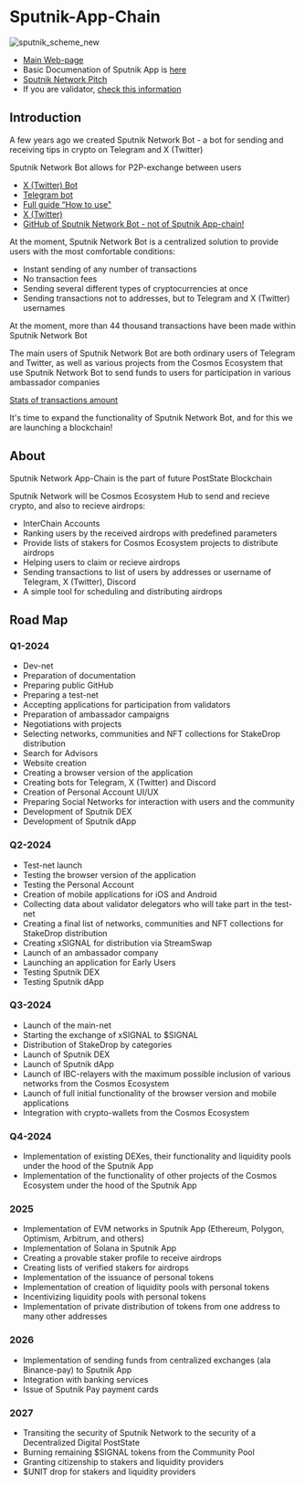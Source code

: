 # Sputnik-App-Chain

![sputnik_scheme_new](https://github.com/PostState/Sputnik-App-Chain/assets/38581319/1530c179-754e-4d04-af72-9655ecd04399)

- [Main Web-page](https://sputniknetwork.digital/)
- Basic Documenation of Sputnik App is [here](https://docs.sputniknetwork.digital/)
- [Sputnik Network Pitch](https://docs.google.com/presentation/d/15D6l06ZZ6Fi3sUHOESBHXE8fl5O0puM2P-F9LPsuM7U/edit?usp=sharing)
- If you are validator, [check this information](https://github.com/PostState/Sputnik-App-Chain/blob/main/information_for_validators.md)

## Introduction

A few years ago we created Sputnik Network Bot - a bot for sending and receiving tips in crypto on Telegram and X (Twitter)

Sputnik Network Bot allows for P2P-exchange between users

- [X (Twitter) Bot](https://sputnik.exchange/)
- [Telegram bot](https://t.me/SputnikNetworkBot)
- [Full guide “How to use"](https://youtu.be/zwb2TbKApvk)
- [X (Twitter)](https://x.com/SputnikNetwork)
- [GitHub of Sputnik Network Bot - not of Sputnik App-chain!](https://github.com/SputnikNetwork)

At the moment, Sputnik Network Bot is a centralized solution to provide users with the most comfortable conditions:
- Instant sending of any number of transactions
- No transaction fees
- Sending several different types of cryptocurrencies at once
- Sending transactions not to addresses, but to Telegram and X (Twitter) usernames

At the moment, more than 44 thousand transactions have been made within Sputnik Network Bot

The main users of Sputnik Network Bot are both ordinary users of Telegram and Twitter, as well as various projects from the Cosmos Ecosystem that use Sputnik Network Bot to send funds to users for participation in various ambassador companies

[Stats of transactions amount](https://docs.google.com/spreadsheets/d/1aUknmD58uYmoME7hn74hKIRFIPkBJPglFvVEChUV5Ak/edit?usp=sharing)

It's time to expand the functionality of Sputnik Network Bot, and for this we are launching a blockchain!

## About

Sputnik Network App-Chain is the part of future PostState Blockchain

Sputnik Network will be Cosmos Ecosystem Hub to send and recieve crypto, and also to recieve airdrops:
- InterChain Accounts
- Ranking users by the received airdrops with predefined parameters
- Provide lists of stakers for Cosmos Ecosystem projects to distribute airdrops
- Helping users to claim or recieve airdrops
- Sending transactions to list of users by addresses or username of Telegram, X (Twitter), Discord
- A simple tool for scheduling and distributing airdrops

## Road Map

### Q1-2024
- Dev-net 
- Preparation of documentation 
- Preparing public GitHub 
- Preparing a test-net
- Accepting applications for participation from validators 
- Preparation of ambassador campaigns 
- Negotiations with projects 
- Selecting networks, communities and NFT collections for StakeDrop distribution 
- Search for Advisors 
- Website creation 
- Creating a browser version of the application 
- Creating bots for Telegram, X (Twitter) and Discord 
- Creation of Personal Account UI/UX
- Preparing Social Networks for interaction with users and the community 
- Development of Sputnik DEX 
- Development of Sputnik dApp

### Q2-2024
- Test-net launch 
- Testing the browser version of the application 
- Testing the Personal Account 
- Creation of mobile applications for iOS and Android 
- Collecting data about validator delegators who will take part in the test-net
- Creating a final list of networks, communities and NFT collections for StakeDrop distribution 
- Creating xSIGNAL for distribution via StreamSwap 
- Launch of an ambassador company 
- Launching an application for Early Users 
- Testing Sputnik DEX 
- Testing Sputnik dApp

### Q3-2024
- Launch of the main-net
- Starting the exchange of xSIGNAL to $SIGNAL 
- Distribution of StakeDrop by categories 
- Launch of Sputnik DEX 
- Launch of Sputnik dApp 
- Launch of IBC-relayers with the maximum possible inclusion of various networks from the Cosmos Ecosystem 
- Launch of full initial functionality of the browser version and mobile applications 
- Integration with crypto-wallets from the Cosmos Ecosystem

### Q4-2024
- Implementation of existing DEXes, their functionality and liquidity pools under the hood of the Sputnik App 
- Implementation of the functionality of other projects of the Cosmos Ecosystem under the hood of the Sputnik App

### 2025
- Implementation of EVM networks in Sputnik App (Ethereum, Polygon, Optimism, Arbitrum, and others) 
- Implementation of Solana in Sputnik App 
- Creating a provable staker profile to receive airdrops 
- Creating lists of verified stakers for airdrops 
- Implementation of the issuance of personal tokens 
- Implementation of creation of liquidity pools with personal tokens 
- Incentivizing liquidity pools with personal tokens 
- Implementation of private distribution of tokens from one address to many other addresses

### 2026
- Implementation of sending funds from centralized exchanges (ala Binance-pay) to Sputnik App 
- Integration with banking services 
- Issue of Sputnik Pay payment cards

### 2027
- Transiting the security of Sputnik Network to the security of a Decentralized Digital PostState 
- Burning remaining $SIGNAL tokens from the Community Pool 
- Granting citizenship to stakers and liquidity providers 
- $UNIT drop for stakers and liquidity providers

